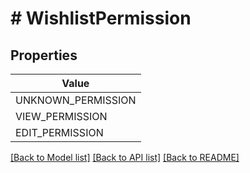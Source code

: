 # # WishlistPermission


## Properties



| Value |
------------ |
UNKNOWN_PERMISSION|&#39;UNKNOWN_PERMISSION&#39;
VIEW_PERMISSION|&#39;VIEW_PERMISSION&#39;
EDIT_PERMISSION|&#39;EDIT_PERMISSION&#39;

[[Back to Model list]](../../README.md#models) [[Back to API list]](../../README.md#endpoints) [[Back to README]](../../README.md)